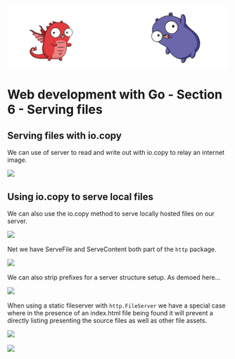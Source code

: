 ![](/assets/gologo.png)

# Web development with Go - Section 6 - Serving files

## Serving files with io.copy

We can use of server to read and write out with io.copy to relay an internet image.

![](/web/src/goWebMcLeod/S6-favicon-notfoundhandler/assets/601-io-copy.png)

## Using io.copy to serve local files

We can also use the io.copy method to serve locally hosted files on our server.

![](/web/src/goWebMcLeod/S6-favicon-notfoundhandler/assets/602-io-copy-local-file.png)

Net we have ServeFile and ServeContent both part of the `http` package.

![](/web/src/goWebMcLeod/S6-favicon-notfoundhandler/assets/603-servefile.png)

We can also strip prefixes for a server structure setup. As demoed here...

![](/web/src/goWebMcLeod/S6-favicon-notfoundhandler/assets/604-strip-prefix.png)

When using a static fileserver with `http.FileServer` we have a special case where in the presence of an index.html file being found it will prevent a directly listing presenting the source files as well as other file assets.

![](/web/src/goWebMcLeod/S6-favicon-notfoundhandler/assets/605-default-index.png)

![](/web/src/goWebMcLeod/S6-favicon-notfoundhandler/assets/605-markup.png)
